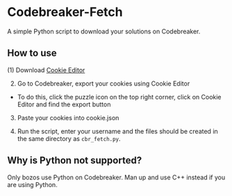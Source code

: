 # Codebreaker-Fetch

A simple Python script to download your solutions on Codebreaker.

## How to use

(1) Download [Cookie Editor](https://chrome.google.com/webstore/detail/cookie-editor/hlkenndednhfkekhgcdicdfddnkalmdm?hl=en)

2. Go to Codebreaker, export your cookies using Cookie Editor

- To do this, click the puzzle icon on the top right corner, click on Cookie Editor and find the export button
 
3. Paste your cookies into cookie.json

4. Run the script, enter your username and the files should be created in the same directory as `cbr_fetch.py`.

## Why is Python not supported?

Only bozos use Python on Codebreaker. Man up and use C++ instead if you are using Python.
